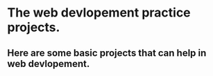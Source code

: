 # The web devlopement practice projects.

## Here are some basic projects that can help in web devlopement.
